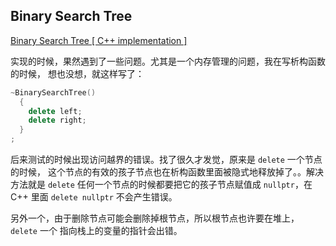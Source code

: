 ## Binary Search Tree

[Binary Search Tree [ C++ implementation ]](file:BinarySearchTree.cpp "Binary Search Tree [ C++ implementation ]")

实现的时候，果然遇到了一些问题。尤其是一个内存管理的问题，我在写析构函数的时候，
想也没想，就这样写了：

```cpp
~BinarySearchTree()
  {
    delete left;
    delete right;
  }
;
```

后来测试的时候出现访问越界的错误。找了很久才发觉，原来是 `delete` 一个节点的时候，
这个节点的有效的孩子节点也在析构函数里面被隐式地释放掉了。。解决方法就是
`delete` 任何一个节点的时候都要把它的孩子节点赋值成 `nullptr`，在 C++ 里面
`delete nullptr` 不会产生错误。

另外一个，由于删除节点可能会删除掉根节点，所以根节点也许要在堆上，`delete` 一个
指向栈上的变量的指针会出错。
